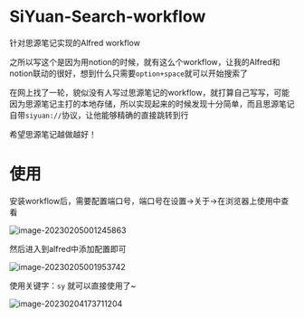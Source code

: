 # SiYuan-Search-workflow
针对思源笔记实现的Alfred workflow

之所以写这个是因为用notion的时候，就有这么个workflow，让我的Alfred和notion联动的很好，想到什么只需要`option+space`就可以开始搜索了

在网上找了一轮，貌似没有人写过思源笔记的workflow，就打算自己写写，可能因为思源笔记主打的本地存储，所以实现起来的时候发现十分简单，而且思源笔记自带`siyuan://`协议，让他能够精确的直接跳转到行

希望思源笔记越做越好！

# 使用

安装workflow后，需要配置端口号，端口号在设置->关于->在浏览器上使用中查看

![image-20230205001245863](https://tuchuang.huamang.xyz/img/image-20230205001245863.png)

然后进入到alfred中添加配置即可

![image-20230205001953742](https://tuchuang.huamang.xyz/img/image-20230205001953742.png)

使用关键字：`sy` 就可以直接使用了~

![image-20230204173711204](https://tuchuang.huamang.xyz/img/image-20230204173711204.png)